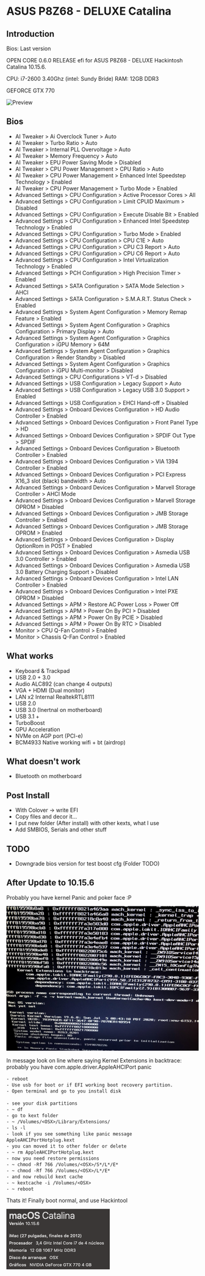 # ASUS P8Z68 - DELUXE Catalina

## Introduction

Bios: Last version 

OPEN CORE 0.6.0 RELEASE efi for ASUS P8Z68 - DELUXE Hackintosh Catalina 10.15.6.

CPU: i7-2600 3.40Ghz (intel: Sundy Bride)
RAM: 12GB DDR3

GEFORCE GTX 770

![Preview](https://www.tonymacx86.com/data/attachments/282/282583-20d32b05bfa8b70f7f033e5570532cc0.jpg)

## Bios

* AI Tweaker > Ai Overclock Tuner > Auto
* AI Tweaker > Turbo Ratio > Auto
* AI Tweaker > Internal PLL Overvoltage > Auto
* AI Tweaker > Memory Frequency > Auto
* AI Tweaker > EPU Power Saving Mode > Disabled
* AI Tweaker > CPU Power Management > CPU Ratio > Auto
* AI Tweaker > CPU Power Management > Enhanced Intel Speedstep Technology > Enabled
* AI Tweaker > CPU Power Management > Turbo Mode > Enabled
* Advanced Settings > CPU Configuration > Active Processor Cores > All
* Advanced Settings > CPU Configuration > Limit CPUID Maximum > Disabled
* Advanced Settings > CPU Configuration > Execute Disable Bit > Enabled
* Advanced Settings > CPU Configuration > Enhanced Intel Speedstep Technology > Enabled
* Advanced Settings > CPU Configuration > Turbo Mode > Enabled
* Advanced Settings > CPU Configuration > CPU C1E > Auto
* Advanced Settings > CPU Configuration > CPU C3 Report > Auto
* Advanced Settings > CPU Configuration > CPU C6 Report > Auto
* Advanced Settings > CPU Configuration > Intel Virtualization Technology > Enabled
* Advanced Settings > PCH Configuration > High Precision Timer > Enabled
* Advanced Settings > SATA Configuration > SATA Mode Selection > AHCI
* Advanced Settings > SATA Configuration > S.M.A.R.T. Status Check > Enabled
* Advanced Settings > System Agent Configuration > Memory Remap Feature > Enabled
* Advanced Settings > System Agent Configuration > Graphics Configuration > Primary Display > Auto
* Advanced Settings > System Agent Configuration > Graphics Configuration > iGPU Memory > 64M
* Advanced Settings > System Agent Configuration > Graphics Configuration > Render Standby > Disabled
* Advanced Settings > System Agent Configuration > Graphics Configuration > iGPU Multi-monitor > Disabled
* Advanced Settings > CPU Configurations > VT-d > Disabled
* Advanced Settings > USB Configuration > Legacy Support > Auto
* Advanced Settings > USB Configuration > Legacy USB 3.0 Support > Enabled
* Advanced Settings > USB Configuration > EHCI Hand-off > Disabled
* Advanced Settings > Onboard Devices Configuration > HD Audio Controller > Enabled
* Advanced Settings > Onboard Devices Configuration > Front Panel Type > HD
* Advanced Settings > Onboard Devices Configuration > SPDIF Out Type > SPDIF
* Advanced Settings > Onboard Devices Configuration > Bluetooth Controller > Enabled
* Advanced Settings > Onboard Devices Configuration > VIA 1394 Controller > Enabled
* Advanced Settings > Onboard Devices Configuration > PCI Express X16_3 slot (black) bandwidth > Auto
* Advanced Settings > Onboard Devices Configuration > Marvell Storage Controller > AHCI Mode
* Advanced Settings > Onboard Devices Configuration > Marvell Storage OPROM > Disabled
* Advanced Settings > Onboard Devices Configuration > JMB Storage Controller > Enabled
* Advanced Settings > Onboard Devices Configuration > JMB Storage OPROM > Enabled
* Advanced Settings > Onboard Devices Configuration > Display OptionRom in POST > Enabled
* Advanced Settings > Onboard Devices Configuration > Asmedia USB 3.0 Controller > Enabled
* Advanced Settings > Onboard Devices Configuration > Asmedia USB 3.0 Battery Charging Support > Disabled
* Advanced Settings > Onboard Devices Configuration > Intel LAN Controller > Enabled
* Advanced Settings > Onboard Devices Configuration > Intel PXE OPROM > Disabled
* Advanced Settings > APM > Restore AC Power Loss > Power Off
* Advanced Settings > APM > Power On By PCI > Disabled
* Advanced Settings > APM > Power On By PCIE > Disabled
* Advanced Settings > APM > Power On By RTC > Disabled
* Monitor > CPU Q-Fan Control > Enabled
* Monitor > Chassis Q-Fan Control > Enabled


## What works

- Keyboard & Trackpad
- USB 2.0 + 3.0
- Audio ALC892 (can change 4 outputs)
- VGA + HDMI (Dual monitor)
- LAN x2 Internal RealtekRTL8111
- USB 2.0
- USB 3.0 (Inertnal on motherboard)
- USB 3.1 +
- TurboBoost
- GPU Acceleration
- NVMe on AGP port (PCI-e)
- BCM4933 Native working wifi + bt (airdrop)

## What doesn't work

- Bluetooth on motherboard

## Post Install

- With Colover -> write EFI
- Copy files and decor it...
- I put new folder (After install) with other kexts, what I use
- Add SMBIOS, Serials and other stuff

## TODO

- Downgrade bios version for test boost cfg (Folder TODO)


## After Update to 10.15.6

Probably you have kernel Panic and poker face :P

![Screenshot](images/IMG_3986.jpg)

In message look on line where saying Kernel Extensions in backtrace:
	probably you have com.apple.driver.AppleAHCIPort panic
	
	- reboot
	- Use usb for boot or if EFI working boot recovery partition.
	- Open terminal and go to you install disk
	
	- see your disk partitions
	- ~ df
	- go to kext folder
	- ~ /Volumes/<OSX>/Library/Extensions/
	- ls -l
	- look if you see something like panic message AppleAHCIPortHotplug.kext
	- you can moved it to other folder or delete
	- ~ rm AppleAHCIPortHotplug.kext
	- now you need restore permissions
	- ~ chmod -Rf 766 /Volumes/<OSX>/S*/L*/E*
	- ~ chmod -Rf 766 /Volumes/<OSX>/L*/E*
	- and now rebuild kext cache
	- ~ kextcache -i /Volumes/<OSX>
	- ~ reboot
	
Thats it!
Finally boot normal, and use Hackintool

![Screenshot](images/catalina10156.png)



